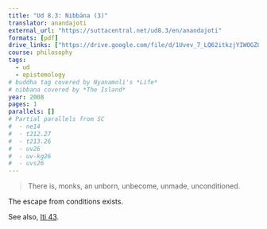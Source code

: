 ```yaml
---
title: "Ud 8.3: Nibbāna (3)"
translator: anandajoti
external_url: "https://suttacentral.net/ud8.3/en/anandajoti"
formats: [pdf]
drive_links: ["https://drive.google.com/file/d/1Uvev_7_LQ62itkzjYIWOGZ8MPyYQMmZF/view?usp=drivesdk"]
course: philosophy
tags:
  - ud
  - epistemology
# buddha tag covered by Nyanamoli's *Life*
# nibbana covered by *The Island*
year: 2008
pages: 1
parallels: []
# Partial parallels from SC
#  - ne14
#  - t212.27
#  - t213.26
#  - uv26
#  - uv-kg26
#  - uvs26
---
```


> There is, monks, an unborn, unbecome, unmade, unconditioned.

The escape from conditions exists.

See also, [Iti 43](/content/canon/iti43).
